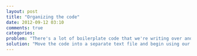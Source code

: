 ```yaml
---
layout: post
title: "Organizing the code"
date: 2012-09-12 03:10
comments: true
categories: 
problem: "There's a lot of boilerplate code that we're writing over and over."
solution: "Move the code into a separate text file and begin using our text-editor."
---
```

